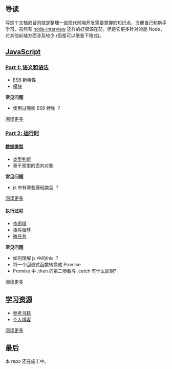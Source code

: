 ## 导读
写这个文档的目的就是整理一些现代前端开发需要掌握的知识点，方便自己和新手学习。虽然有 [node-interview](https://github.com/ElemeFE/node-interview/tree/master/sections/zh-cn) 这样的好资源在前，但是它更多针对的是 Node，对其他前端方面涉及较少 (但是可以借鉴下格式)。


## [JavaScript]()

### [Part 1: 语义和语法](/sections/lang.md)

* [ES6 新特性](/sections/lang.md#es6)
* [模块](/sections/module.md)

**常见问题**

* 使用过哪些 ES6 特性 ？

[阅读更多](/sections/lang.md)

### [Part 2: 运行时]()

#### [数据类型](/sections/object.md)

* [类型判断](/sections/object.md#类型判断)
* 基于原型的面向对象

**常见问题**

* js 中有哪些基础类型 ？

[阅读更多](/sections/object.md)


#### [执行过程](/sections/execution.md)
* [作用域](/sections/execution.md#作用域)
* [事件循环]()
* [微任务]()

**常见问题**

* 如何理解 js 中的this ？
* 将一个回调式函数转换成 Promise 
* Promise 中 .then 的第二参数与 .catch 有什么区别?

[阅读更多](/sections/execution.md)


## [学习资源](/sections/resources.md)

* [参考书籍](/sections/resources.md#书籍)
* [个人博客](/sections/resources.md#个人博客)

[阅读更多](/sections/resources.md)

## 最后

本 repo 还在施工中。
